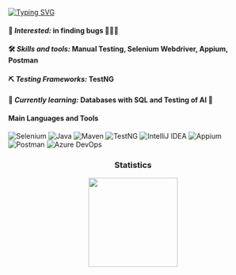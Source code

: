 
[![Typing SVG](https://readme-typing-svg.demolab.com?font=buda&weight=900&size=28&pause=500&color=0ADA2BD4&center=true&vCenter=true&width=435&lines=%F0%9F%9A%80+Hi%2C+I+am+Ina%2C+;QA+Automation+Engineer+%F0%9F%9A%80)](https://git.io/typing-svg)

#### 👀 *Interested:* in finding bugs 🐞🐛🐜 
#### 🛠 *Skills and tools:* Manual Testing, Selenium Webdriver, Appium, Postman
#### ⛏ *Testing Frameworks:* TestNG
#### 🌱 *Currently learning:* Databases with SQL and Testing of AI 🤖

  


#### Main Languages and Tools

![Selenium](https://img.shields.io/badge/Selenium-43B02A?style=for-the-badge&logo=Selenium&logoColor=white)
![Java](https://img.shields.io/badge/Java-007396?style=for-the-badge&logo=java&logoColor=white)
![Maven](https://img.shields.io/badge/apache_maven-C71A36?style=for-the-badge&logo=apachemaven&logoColor=white)
![TestNG](https://img.shields.io/badge/TestNG-FF8300?style=for-the-badge&logo=testng&logoColor=white)
![IntelliJ IDEA](https://img.shields.io/badge/IntelliJIDEA-000000.svg?style=for-the-badge&logo=intellij-idea&logoColor=white)
![Appium](https://img.shields.io/badge/Appium-472B88?style=for-the-badge&logo=appium&logoColor=white)
![Postman](https://img.shields.io/badge/Postman-FF6C37?style=for-the-badge&logo=postman&logoColor=white)
![Azure DevOps](https://img.shields.io/badge/Azure_DevOps-0078D7?style=for-the-badge&logo=azure-devops&logoColor=white)


<h3 align="center">Statistics</h3>

<div align="center">
    <img align="center" src="http://github-profile-summary-cards.vercel.app/api/cards/profile-details?username=inammar&theme=vue" height="180em" />
</div>



